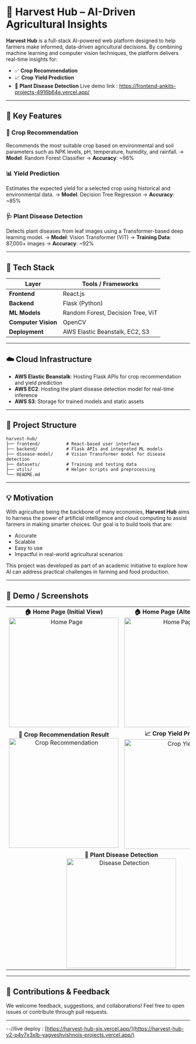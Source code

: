 # 🌾 Harvest Hub – AI-Driven Agricultural Insights

**Harvest Hub** is a full-stack AI-powered web platform designed to help farmers make informed, data-driven agricultural decisions. By combining machine learning and computer vision techniques, the platform delivers real-time insights for:

* ✅ **Crop Recommendation**
* 📈 **Crop Yield Prediction**
* 🍂 **Plant Disease Detection**
  Live demo link : https://frontend-ankits-projects-4916b64e.vercel.app/

---

## 🚀 Key Features

### 🌱 Crop Recommendation

Recommends the most suitable crop based on environmental and soil parameters such as NPK levels, pH, temperature, humidity, and rainfall.
→ **Model**: Random Forest Classifier
→ **Accuracy**: \~96%

### 📊 Yield Prediction

Estimates the expected yield for a selected crop using historical and environmental data.
→ **Model**: Decision Tree Regression
→ **Accuracy**: \~85%

### 🩺 Plant Disease Detection

Detects plant diseases from leaf images using a Transformer-based deep learning model.
→ **Model**: Vision Transformer (ViT)
→ **Training Data**: 87,000+ images
→ **Accuracy**: \~92%

---

## 🧰 Tech Stack

| Layer               | Tools / Frameworks                |
| ------------------- | --------------------------------- |
| **Frontend**        | React.js                          |
| **Backend**         | Flask (Python)                    |
| **ML Models**       | Random Forest, Decision Tree, ViT |
| **Computer Vision** | OpenCV                            |
| **Deployment**      | AWS Elastic Beanstalk, EC2, S3    |

---

## ☁️ Cloud Infrastructure

* **AWS Elastic Beanstalk**: Hosting Flask APIs for crop recommendation and yield prediction
* **AWS EC2**: Hosting the plant disease detection model for real-time inference
* **AWS S3**: Storage for trained models and static assets

---

## 📁 Project Structure

```
harvest-hub/
├── frontend/          # React-based user interface
├── backend/           # Flask APIs and integrated ML models
├── disease-model/     # Vision Transformer model for disease detection
├── datasets/          # Training and testing data
├── utils/             # Helper scripts and preprocessing
└── README.md
```

---

## 💡 Motivation

With agriculture being the backbone of many economies, **Harvest Hub** aims to harness the power of artificial intelligence and cloud computing to assist farmers in making smarter choices. Our goal is to build tools that are:

* Accurate
* Scalable
* Easy to use
* Impactful in real-world agricultural scenarios

This project was developed as part of an academic initiative to explore how AI can address practical challenges in farming and food production.

---

## 📸 Demo / Screenshots

<table>
  <tr>
    <td align="center">
      <strong>🏠 Home Page (Initial View)</strong><br/>
      <img src="home_page_ref.jpg" alt="Home Page" width="300"/>
    </td>
    <td align="center">
      <strong>🏠 Home Page (Alternate View)</strong><br/>
      <img src="home_page_ref2.jpg" alt="Home Page 2" width="300"/>
    </td>
  </tr>
  <tr>
    <td align="center">
      <strong>🌱 Crop Recommendation Result</strong><br/>
      <img src="crop_recomm_ref.jpg" alt="Crop Recommendation" width="300"/>
    </td>
    <td align="center">
      <strong>📈 Crop Yield Prediction</strong><br/>
      <img src="crop_yield_ref.jpg" alt="Crop Yield" width="300"/>
    </td>
  </tr>
  <tr>
    <td align="center" colspan="2">
      <strong>🍂 Plant Disease Detection</strong><br/>
      <img src="crop_diesease_ref.jpg" alt="Disease Detection" width="300"/>
    </td>
  </tr>
</table>

---

## 🤝 Contributions & Feedback

We welcome feedback, suggestions, and collaborations! Feel free to open issues or contribute through pull requests.

---
--//live deploy : [https://harvest-hub-six.vercel.app/](https://harvest-hub-v2-p4v7x3xlb-yagyeshvishnois-projects.vercel.app/)


